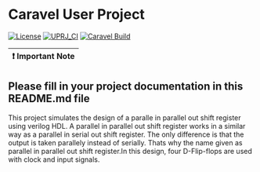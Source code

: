 # Caravel User Project

[![License](https://img.shields.io/badge/License-Apache%202.0-blue.svg)](https://opensource.org/licenses/Apache-2.0) [![UPRJ_CI](https://github.com/efabless/caravel_project_example/actions/workflows/user_project_ci.yml/badge.svg)](https://github.com/efabless/caravel_project_example/actions/workflows/user_project_ci.yml) [![Caravel Build](https://github.com/efabless/caravel_project_example/actions/workflows/caravel_build.yml/badge.svg)](https://github.com/efabless/caravel_project_example/actions/workflows/caravel_build.yml)

| :exclamation: Important Note            |
|-----------------------------------------|

## Please fill in your project documentation in this README.md file 

 
This project simulates the design of a paralle in parallel out shift register using verilog HDL. A parallel in parallel out shift register  works in a similar way as a parallel in serial out shift register. The only difference is that the output is taken parallely instead of serially. Thats why the name given as parallel in parallel out shift register.In this design, four D-Flip-flops are used with clock and input  signals.

